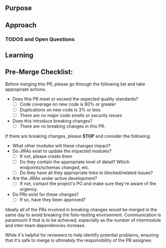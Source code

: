 <!--
   If you have a relevant JIRA issue number, please put it in the issue title.
   Example: MODQM-3 - Implement GET records-editor/marc-records/{id} endpoint

   TL;DR
     - https://www.youtube.com/watch?v=5aHmO_S8FQ4
     - http://www.olitreadwell.com/2016/05/22/how-to-write-great-pull-requests/
     - https://www.atlassian.com/blog/git/written-unwritten-guide-pull-requests
 -->

## Purpose
 <!--
   Why are you making this change? There is nothing more important
   to provide to the reviewer and to future readers than the cause
   that gave rise to this pull request. Be careful to avoid circular
   statements like "the purpose is to update the schema." and
   instead provide an explanation like "there is more data to be provided and stored for Purchase Orders
   which is currently missing in the schema"

   The purpose may seem self-evident to you now, but the standard to
   hold yourself to should be "can a developer parachuting into this
   project reconstruct the necessary context merely by reading this
   section."

   If you have a relevant JIRA issue, add a link directly to the issue URL here.
   Example: https://issues.folio.org/browse/MODQM-3
  -->

## Approach
 <!--
  How does this change fulfill the purpose? It's best to talk
  high-level strategy and avoid code-splaining the commit history.

  The goal is not only to explain what you did, but help other
  developers *work* with your solution in the future.
 -->

### TODOS and Open Questions
 <!-- OPTIONAL
 - [ ] Use GitHub checklists. When solved, check the box and explain the answer.
 -->

## Learning
 <!-- OPTIONAL
   Help out not only your reviewer, but also your fellow developer!
   Sometimes there are key pieces of information that you used to come up
   with your solution. Don't let all that hard work go to waste! A
   pull request is a *perfect opportunity to share the learning that
   you did. Add links to blog posts, patterns, libraries or addons used
   to solve this problem.
 -->

## Pre-Merge Checklist:
 Before merging this PR, please go through the following list and take appropriate actions.

 - Does this PR meet or exceed the expected quality standards?
   - [ ] Code coverage on new code is 80% or greater
   - [ ] Duplications on new code is 3% or less
   - [ ] There are no major code smells or security issues
 - Does this introduce breaking changes?
   - [ ] There are no breaking changes in this PR.

 If there are breaking changes, please **STOP** and consider the following:

 - What other modules will these changes impact?
 - Do JIRAs exist to update the impacted modules?
   - [ ] If not, please create them
   - [ ] Do they contain the appropriate level of detail?  Which endpoints/schemas changed, etc.
   - [ ] Do they have all they appropriate links to blocked/related issues?
 - Are the JIRAs under active development?
   - [ ] If not, contact the project's PO and make sure they're aware of the urgency.
 - Do PRs exist for these changes?
   - [ ] If so, have they been approved?

 Ideally all of the PRs involved in breaking changes would be merged in the same day to avoid breaking the folio-testing environment.  Communication is paramount if that is to be achieved, especially as the number of intermodule and inter-team dependencies increase.

 While it's helpful for reviewers to help identify potential problems, ensuring that it's safe to merge is ultimately the responsibility of the PR assignee.

